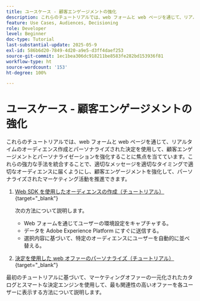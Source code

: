 ```yaml
---
title: ユースケース - 顧客エンゲージメントの強化
description: これらのチュートリアルでは、web フォームと web ページを通じて、リアルタイムのオーディエンス作成とパーソナライズされた決定を使用して、顧客エンゲージメントとパーソナライゼーションを強化することに焦点を当てています。
feature: Use Cases, Audiences, Decisioning
role: Developer
level: Beginner
doc-type: Tutorial
last-substantial-update: 2025-05-9
exl-id: 586b6d20-7849-4d20-a9e5-d3ff4daef253
source-git-commit: 1ec1bea306dc918211be8583fe282bd153936f81
workflow-type: ht
source-wordcount: '153'
ht-degree: 100%

---
```


# ユースケース - 顧客エンゲージメントの強化

これらのチュートリアルでは、web フォームと web ページを通じて、リアルタイムのオーディエンス作成とパーソナライズされた決定を使用して、顧客エンゲージメントとパーソナライゼーションを強化することに焦点を当てています。これらの強力な手法を統合することで、適切なメッセージを適切なタイミングで適切なオーディエンスに届くようにし、顧客エンゲージメントを強化して、パーソナライズされたマーケティング活動を推進できます。

1. [Web SDK を使用したオーディエンスの作成（チュートリアル）](https://experienceleague.adobe.com/ja/docs/journey-optimizer-learn/create-audiences-using-web-sdk/introduction){target="_blank"}

   次の方法について説明します。

   * Web フォームを通じてユーザーの環境設定をキャプチャする。
   * データを Adobe Experience Platform にすぐに送信する。
   * 選択内容に基づいて、特定のオーディエンスにユーザーを自動的に並べ替える。


2. [決定を使用した web オファーのパーソナライズ（チュートリアル）](https://experienceleague.adobe.com/ja/docs/journey-optimizer-learn/use-decisioning-to-personalize-web-offers/introduction){target="_blank"}

最初のチュートリアルに基づいて、マーケティングオファーの一元化されたカタログとスマートな決定エンジンを使用して、最も関連性の高いオファーを各ユーザーに表示する方法について説明します。

